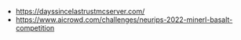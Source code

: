 

- https://dayssincelastrustmcserver.com/
- https://www.aicrowd.com/challenges/neurips-2022-minerl-basalt-competition